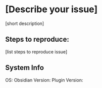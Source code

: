 # [Describe your issue]
[short description]

## Steps to reproduce:
[list steps to reproduce issue]

## System Info
OS: 
Obsidian Version: 
Plugin Version: 